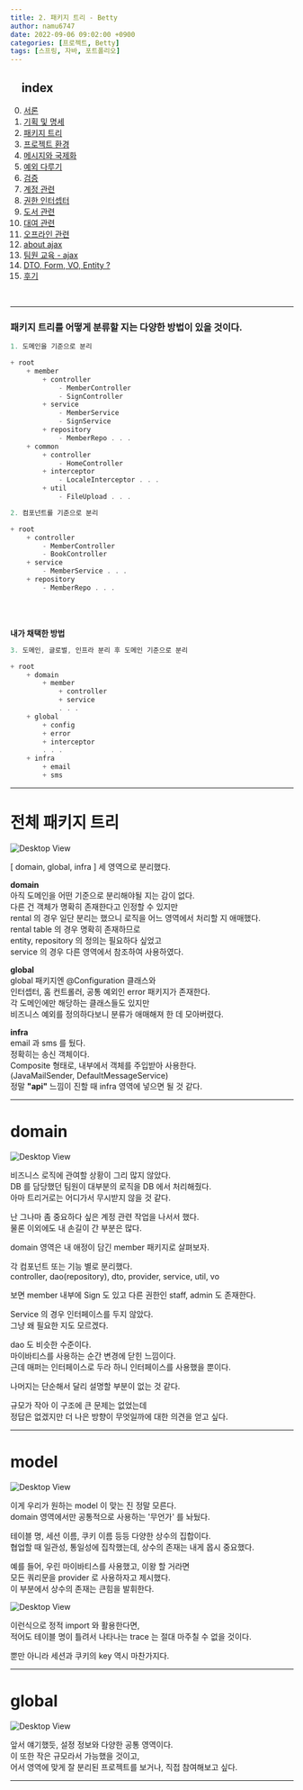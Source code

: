 ```yaml
---
title: 2. 패키지 트리 - Betty
author: namu6747
date: 2022-09-06 09:02:00 +0900
categories: [프로젝트, Betty]
tags: [스프링, 자바, 포트폴리오]
---
```


## &nbsp;&nbsp;&nbsp; index
0. [서론](/posts/project-betty-0/)
1. [기획 및 명세](/posts/project-betty-1-concept/)
2. [패키지 트리](/posts/project-betty-2-package-tree/)
3. [프로젝트 환경](/posts/project-betty-3-config/)
4. [메시지와 국제화](/posts/project-betty-4-message/)
5. [예외 다루기](/posts/project-betty-5-exception/)
6. [검증](/posts/project-betty-6-validation/)
7. [계정 관련](/posts/project-betty-7-sign/)
8. [권한 인터셉터](/posts/project-betty-8-interceptor/)
9. [도서 관련](/posts/project-betty-9-book/)
10. [대여 관련](/posts/project-betty-10-rental/)
11. [오프라인 관련](/posts/project-betty-11-offline/)
12. [about ajax](/posts/project-betty-12-ajax/)
13. [팀원 교육 - ajax](/posts/project-betty-13-edu-ajax/)
14. [DTO, Form, VO, Entity ?](/posts/project-betty-14-object/)
15. [후기](/posts/project-betty-15-review/)

<br/>
<hr/>

### 패키지 트리를 어떻게 분류할 지는 다양한 방법이 있을 것이다.

```java
1. 도메인을 기준으로 분리

+ root
    + member
        + controller
            - MemberController
            - SignController
        + service
            - MemberService
            - SignService
        + repository
            - MemberRepo . . .
    + common
        + controller
            - HomeController
        + interceptor
            - LocaleInterceptor . . .
        + util
            - FileUpload . . .

```

```java
2. 컴포넌트를 기준으로 분리

+ root
    + controller
        - MemberController
        - BookController
    + service
        - MemberService . . .
    + repository
        - MemberRepo . . .

```

<br/>
<br/>

**내가 채택한 방법**

```java
3. 도메인, 글로벌, 인프라 분리 후 도메인 기준으로 분리

+ root
    + domain
        + member
            + controller
            + service
            . . .
    + global
        + config
        + error
        + interceptor
        . . .
    + infra
        + email
        + sms

```

<hr/>


<!-- 전체 패키지 트리 -->

# 전체 패키지 트리

![Desktop View](/assets/img/betty/package/package-all.png)

[ domain, global, infra ] 세 영역으로 분리했다.  

**domain**  
아직 도메인을 어떤 기준으로 분리해야될 지는 감이 없다.  
다른 건 객체가 명확히 존재한다고 인정할 수 있지만  
rental 의 경우 일단 분리는 했으니 로직을 어느 영역에서 처리할 지 애매했다.   
rental table 의 경우 명확히 존재하므로  
entity, repository 의 정의는 필요하다 싶었고  
service 의 경우 다른 영역에서 참조하여 사용하였다.

**global**  
global 패키지엔 @Configuration 클래스와  
인터셉터, 홈 컨트롤러, 공통 예외인 error 패키지가 존재한다.   
각 도메인에만 해당하는 클래스들도 있지만   
비즈니스 예외를 정의하다보니 분류가 애매해져 한 데 모아버렸다.  

**infra**  
email 과 sms 를 뒀다.  
정확히는 송신 객체이다.  
Composite 형태로, 내부에서 객체를 주입받아 사용한다.  
(JavaMailSender, DefaultMessageService)   
정말 __"api"__ 느낌이 진할 때 infra 영역에 넣으면 될 것 같다.

<hr/>



<!-- 멤버 패키지 -->

# domain

![Desktop View](/assets/img/betty/package/package-member.png)

비즈니스 로직에 관여할 상황이 그리 많지 않았다.  
DB 를 담당했던 팀원이 대부분의 로직을 DB 에서 처리해줬다.  
아마 트리거로는 어디가서 무시받지 않을 것 같다.  

난 그나마 좀 중요하다 싶은 계정 관련 작업을 나서서 했다.   
물론 이외에도 내 손길이 간 부분은 많다.   

domain 영역은 내 애정이 담긴 member 패키지로 살펴보자.  

각 컴포넌트 또는 기능 별로 분리했다.  
controller, dao(repository), dto, provider, service, util, vo   

보면 member 내부에 Sign 도 있고 다른 권한인 staff, admin 도 존재한다.   

Service 의 경우 인터페이스를 두지 않았다.  
그냥 왜 필요한 지도 모르겠다.  

dao 도 비슷한 수준이다.  
마이바티스를 사용하는 순간 변경에 닫힌 느낌이다.  
근데 매퍼는 인터페이스로 두라 하니 인터페이스를 사용했을 뿐이다.  

나머지는 단순해서 달리 설명할 부분이 없는 것 같다.  

규모가 작아 이 구조에 큰 문제는 없었는데  
정답은 없겠지만 더 나은 방향이 무엇일까에 대한 의견을 얻고 싶다.   

<hr/>



<!-- 상수 패키지 -->

# model

![Desktop View](/assets/img/betty/package/package-model.png)

이게 우리가 원하는 model 이 맞는 진 정말 모른다.  
domain 영역에서만 공통적으로 사용하는 '무언가' 를 놔뒀다.  

테이블 명, 세션 이름, 쿠키 이름 등등 다양한 상수의 집합이다.  
협업할 때 일관성, 통일성에 집착했는데, 상수의 존재는 내게 몹시 중요했다.

예를 들어, 우린 마이바티스를 사용했고, 이왕 할 거라면   
모든 쿼리문을 provider 로 사용하자고 제시했다.  
이 부분에서 상수의 존재는 큰힘을 발휘한다.  

![Desktop View](/assets/img/betty/package/package-model-provider.png)

이런식으로 정적 import 와 활용한다면,  
적어도 테이블 명이 틀려서 나타나는 trace 는 절대 마주칠 수 없을 것이다.

뿐만 아니라 세션과 쿠키의 key 역시 마찬가지다.   

<hr/>



<!-- 글로벌 패키지 -->

# global

![Desktop View](/assets/img/betty/package/package-global.png)

앞서 얘기했듯, 설정 정보와 다양한 공통 영역이다.  
이 또한 작은 규모라서 가능했을 것이고,  
어서 영역에 맞게 잘 분리된 프로젝트를 보거나, 직접 참여해보고 싶다.   

<hr/>